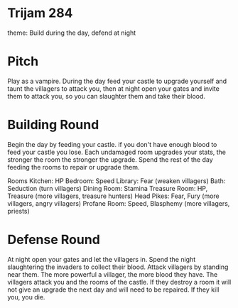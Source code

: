 # Trijam 284
theme: Build during the day, defend at night

# Pitch
Play as a vampire.
During the day feed your castle to upgrade yourself and taunt the villagers to attack you,
then at night open your gates and invite them to attack you, so you can slaughter them and take their blood.

# Building Round
Begin the day by feeding your castle.
if you don't have enough blood to feed your castle you lose.
Each undamaged room upgrades your stats, the stronger the room the stronger the upgrade.
Spend the rest of the day feeding the rooms to repair or upgrade them.

Rooms
Kitchen: HP
Bedroom: Speed
Library: Fear (weaken villagers)
Bath: Seduction (turn villagers)
Dining Room: Stamina
Treasure Room: HP, Treasure (more villagers, treasure hunters)
Head Pikes: Fear, Fury (more villagers, angry villagers)
Profane Room: Speed, Blasphemy (more villagers, priests)

# Defense Round
At night open your gates and let the villagers in.
Spend the night slaughtering the invaders to collect their blood.
Attack villagers by standing near them.
The more powerful a villager, the more blood they have.
The villagers attack you and the rooms of the castle.
If they destroy a room it will not give an upgrade the next day and will need to be repaired.
If they kill you, you die.
